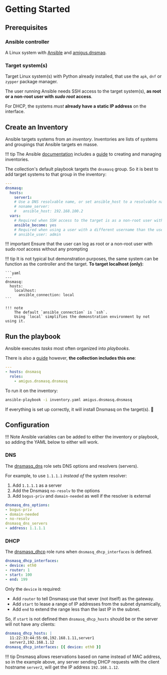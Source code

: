 # Getting Started

## Prerequisites

### Ansible controller

A Linux system with [Ansible](https://docs.ansible.com/ansible/latest/installation_guide)
and [amigus.dnsmaq](../installation).

### Target system(s)

Target Linux system(s) with Python already installed,
that use the `apk`, `dnf` or `zypper` package manager.

The user running Ansible needs SSH access to the target system(s),
**as root or a non-root user with _sudo root_ access**.

For DHCP, the systems _must_ **already have a static IP address** on the interface.

## Create an Inventory

Ansible targets systems from an _inventory_.
Inventories are lists of systems and groupings that Ansible targets en masse.

!!! tip
    The Ansible [documentation](https://docs.ansible.com/ansible/latest)
    includes a [guide](https://docs.ansible.com/ansible/latest/inventory_guide)
    to creating and managing inventories.

The collection's default playbook targets the `dnsmasq` group.
So it is best to add target systems to that group in the inventory:

```yaml {title=inventory.yaml}
---
dnsmasq:
  hosts:
    server1:
    # Use a DNS resolvable name, or set ansible_host to a resolvable name or IP address:
    # noname_server:
    #   ansible_host: 192.168.100.2
  vars:
    # Required when SSH access to the target is as a non-root user with sudo root access:
    ansible_become: yes
    # Required when using a user with a different username than the user calling Ansible:
    # ansible_user: admin
```

!!! important
    Ensure that the user can log as root or a non-root user with sudo _root_ access without any prompting

!!! tip
    It is not typical but demonstration purposes,
    the same system can be function as the controller and the target.
    **To target localhost (only):**

    ```yaml
    ---
    dnsmasq:
      hosts:
        localhost:
          ansible_connection: local
    ```

    !!! note
        The default `ansible_connection` is `ssh`.
        Using `local` simplifies the demonstration environment by not using it.

## Run the playbook

Ansible executes _tasks_ most often organized into _playbooks_.

There is also a [guide](https://docs.ansible.com/ansible/latest/playbook_guide)
however, **the collection includes this one**:

```yaml {title=dnsmasq.yaml}
---
- hosts: dnsmasq
  roles:
    - amigus.dnsmasq.dnsmasq
```

To run it on the inventory:

```bash
ansible-playbook -i inventory.yaml amigus.dnsmasq.dnsmasq
```

If everything is set up correctly, it will install Dnsmasq on the target(s). :tada:

## Configuration

!!! Note
    Ansible variables can be added to either the inventory or playbook,
    so adding the YAML below to either will work.

### DNS

The [dnsmasq_dns](../roles/dnsmasq_dns) role sets DNS options and resolvers (servers).

For example, to use `1.1.1.1` _instead of_ the system resolver:

1. Add `1.1.1.1` as a server
1. Add the Dnsmasq `no-resolv` to the options
1. Add `bogus-priv` and `domain-needed` as well if the resolver is external

```yaml
dnsmasq_dns_options:
- bogus-priv
- domain-needed
- no-resolv
dnsmasq_dns_servers
- address: 1.1.1.1
```

### DHCP

The [dnsmasq_dhcp](../roles/dnsmasq_dhcp) role runs when `dnsmasq_dhcp_interfaces` is defined.

```yaml
dnsmasq_dhcp_interfaces:
- device: eth0
- router: 1
- start: 100
- end: 199
```

Only the `device` is required:

- Add `router` to tell Dnsmasq use that sever (not itself) as the gateway.
- Add `start` to lease a range of IP addresses from the subnet dynamically,
- Add `end` to extend the range less than the last IP in the subnet.

So, if `start` is not defined then `dnsmasq_dhcp_hosts` should be or the server will not have any clients:

```yaml
dnsmasq_dhcp_hosts: |
  11:22:33:44:55:66,192.168.1.11,server1
  server2,192.168.1.12
dnsmasq_dhcp_interfaces: [{ device: eth0 }]
```

!!! tip
    Dnsmasq allows reservations based on name instead of MAC address,
    so in the example above, any server sending DHCP requests with the client hostname `server2`,
    will get the IP address `192.168.1.12`.
